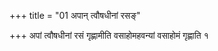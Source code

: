 +++
title = "01 अपान् त्वौषधीनां रसङ्"

+++
अपां त्वौषधीनां रसं गृह्णामीति वसाहोमहवन्यां वसाहोमं गृह्णाति १